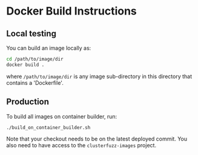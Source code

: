 # Docker Build Instructions

## Local testing

You can build an image locally as:

```bash
cd /path/to/image/dir
docker build .
```

where `/path/to/image/dir` is any image sub-directory in this directory that contains a
'Dockerfile'.

## Production

To build all images on container builder, run:

```bash
./build_on_container_builder.sh
```

Note that your checkout needs to be on the latest deployed commit.
You also need to have access to the `clusterfuzz-images` project.
